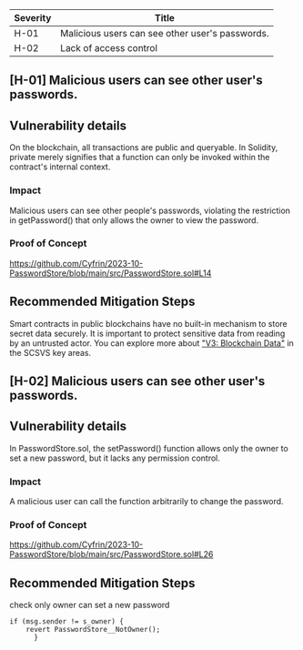 | Severity | Title |
| -------- | -------- | 
|H-01 |Malicious users can see other user's passwords.|
|H-02 |Lack of access control|

## [H-01] Malicious users can see other user's passwords.
## Vulnerability details
On the blockchain, all transactions are public and queryable. In Solidity, private merely signifies that a function can only be invoked within the contract's internal context.
### Impact
Malicious users can see other people's passwords, violating the restriction in getPassword() that only allows the owner to view the password.

### Proof of Concept
https://github.com/Cyfrin/2023-10-PasswordStore/blob/main/src/PasswordStore.sol#L14

## Recommended Mitigation Steps
Smart contracts in public blockchains have no built-in mechanism to store secret data securely. It is important to protect sensitive data from reading by an untrusted actor. You can explore more about ["V3: Blockchain Data"](https://github.com/securing/SCSVS/blob/master/1.2/0x12-V3-Blockchain-Data.md) in the SCSVS key areas.

## [H-02] Malicious users can see other user's passwords.
## Vulnerability details
In PasswordStore.sol, the setPassword() function allows only the owner to set a new password, but it lacks any permission control.

### Impact
A malicious user can call the function arbitrarily to change the password.

### Proof of Concept
https://github.com/Cyfrin/2023-10-PasswordStore/blob/main/src/PasswordStore.sol#L26

## Recommended Mitigation Steps
check only owner can set a new password
```
if (msg.sender != s_owner) {
    revert PasswordStore__NotOwner();
      }
```